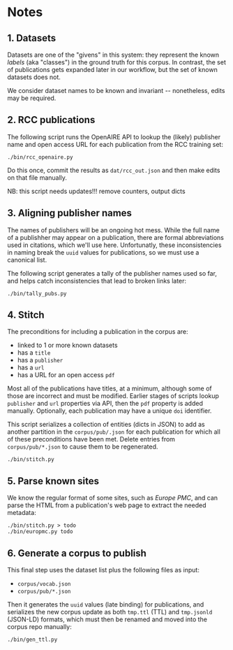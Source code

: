 # Notes


## 1. Datasets

Datasets are one of the "givens" in this system: they represent the
known _labels_ (aka "classes") in the ground truth for this corpus.
In contrast, the set of publications gets expanded later in our
workflow, but the set of known datasets does not.

We consider dataset names to be known and invariant -- 
nonetheless, edits may be required.


## 2. RCC publications

The following script runs the OpenAIRE API to lookup the (likely)
publisher name and open access URL for each publication from the RCC
training set:

```
./bin/rcc_openaire.py
```

Do this once, commit the results as `dat/rcc_out.json` and then
make edits on that file manually.

NB: this script needs updates!!! remove counters, output dicts


## 3. Aligning publisher names

The names of publishers will be an ongoing hot mess.
While the full name of a publishher may appear on a publication, there
are formal abbreviations used in citations, which we'll use here.
Unfortunatly, these inconsistencies in naming break the `uuid` values
for publications, so we must use a canonical list.

The following script generates a tally of the publisher names used so
far, and helps catch inconsistencies that lead to broken links later:

```
./bin/tally_pubs.py
```


## 4. Stitch

The preconditions for including a publication in the corpus are:

 - linked to 1 or more known datasets
 - has a `title`
 - has a `publisher`
 - has a `url`
 - has a URL for an open access `pdf`

Most all of the publications have titles, at a minimum, although some
of those are incorrect and must be modified.
Earlier stages of scripts lookup `publisher` and `url` properties via 
API, then the `pdf` property is added manually.
Optionally, each publication may have a unique `doi` identifier.

This script serializes a collection of entities (dicts in JSON) to add
as another partition in the `corpus/pub/.json` for each publication
for which all of these preconditions have been met.
Delete entries from `corpus/pub/*.json` to cause them to be regenerated.

```
./bin/stitch.py
```


## 5. Parse known sites

We know the regular format of some sites, such as _Europe PMC_, and
can parse the HTML from a publication's web page to extract the needed
metadata:

```
./bin/stitch.py > todo
./bin/europmc.py todo
```


## 6. Generate a corpus to publish

This final step uses the dataset list plus the following files as
input:

 - `corpus/vocab.json`
 - `corpus/pub/*.json`

Then it generates the `uuid` values (late binding) for publications,
and serializes the new corpus update as both `tmp.ttl` (TTL) and 
`tmp.jsonld` (JSON-LD) formats, which must then be renamed and moved
into the corpus repo manually:

```
./bin/gen_ttl.py
```

